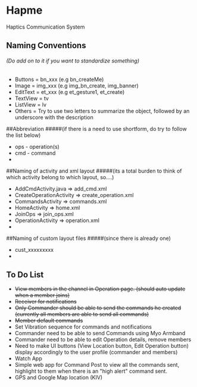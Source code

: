 # Hapme
Haptics Communication System

## Naming Conventions
###### (Do add on to it if you want to standardize something)
* Buttons = bn_xxx (e.g bn_createMe)
* Image = img_xxx (e.g img_bn_create, img_banner)
* EditText = et_xxx (e.g et_gesture1, et_create)
* TextView = tv
* ListView = lv
* Others = Try to use two letters to summarize the object, followed by an underscore with the description

##Abbreviation
#####(if there is a need to use shortform, do try to follow the list below)
* ops - operation(s)
* cmd - command
* 

##Naming of activity and xml layout
#####(its a total burden to think of which activity belong to which layout, so....)
* AddCmdActivity.java => add_cmd.xml
* CreateOperationActivity => create_operation.xml
* CommandsActivity => commands.xml
* HomeActivity => home.xml
* JoinOps => join_ops.xml
* OperationActivity => operation.xml
* 

##Naming of custom layout files
#####(since there is already one)
* cust_xxxxxxxxx
* 

## To Do List
* ~~View members in the channel in Operation page. (should auto update when a member joins)~~
* ~~Receiver for notifications~~
* ~~Only Commander should be able to send the commands he created (currently all members are able to send all commands)~~
* ~~Member default commands~~
* Set Vibration sequence for commands and notifications
* Commander need to be able to send Commands using Myo Armband
* Commander need to be able to edit Operation details, remove members
* Need to make UI buttons (View Location button, Edit Operation button) display accordingly to the user profile (commander and members)
* Watch App
* Simple web app for Command Post to view all the commands sent, highlight to them when there is an "high alert" command sent.
* GPS and Google Map location (KIV)
